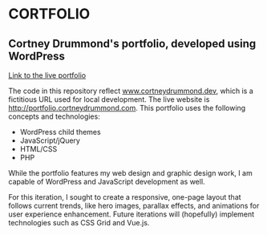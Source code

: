 # CORTFOLIO
## Cortney Drummond's portfolio, developed using WordPress

[Link to the live portfolio](http://portfolio.cortneydrummond.com)

The code in this repository reflect www.cortneydrummond.dev, which is a fictitious URL used for local development. The live website is http://portfolio.cortneydrummond.com.
This portfolio uses the following concepts and technologies:

* WordPress child themes
* JavaScript/jQuery
* HTML/CSS
* PHP

While the portfolio features my web design and graphic design work, I am capable of WordPress and JavaScript development as well.

For this iteration, I sought to create a responsive, one-page layout that follows current trends, like hero images, parallax effects, and animations for user experience enhancement. Future iterations will (hopefully) implement technologies such as CSS Grid and Vue.js.
